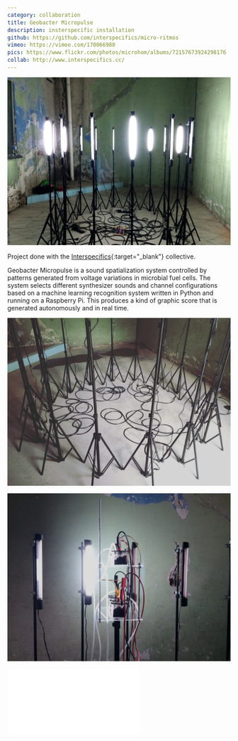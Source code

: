 ```yaml
---
category: collaboration
title: Geobacter Micropulse
description: insterspecific installation
github: https://github.com/interspecifics/micro-ritmos
vimeo: https://vimeo.com/170066980
pics: https://www.flickr.com/photos/microhom/albums/72157673924298176
collab: http://www.interspecifics.cc/
---
```

![](/assets/projects/geobacter-micropulse/geobacter00.jpg)

Project done with the [Interspecifics](http://www.interspecifics.cc/){:target="_blank"} collective.

Geobacter Micropulse is a sound spatialization system controlled by patterns generated from voltage variations in microbial fuel cells. The system selects different synthesizer sounds and channel configurations based on a machine learning recognition system written in Python and running on a Raspberry Pi. This produces a kind of graphic score that is generated autonomously and in real time.

![](/assets/projects/geobacter-micropulse/geobacter01.jpg)

![](/assets/projects/geobacter-micropulse/geobacter02.jpg)

<div class="video-wrapper video-wrapper-16x9">
  <iframe src="//player.vimeo.com/video/170066980?title=0&amp;byline=0&amp;portrait=0&amp;color=ff0179" frameborder="0" webkitallowfullscreen="" mozallowfullscreen="" allowfullscreen=""></iframe>
</div>
